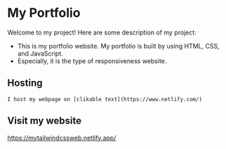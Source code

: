 # My Portfolio

Welcome to my project! Here are some description of my project:
  - This is my portfolio website. My portfolio is built by using HTML, CSS, and JavaScript.
  - Especially, it is the type of responsiveness website.
  
## Hosting
    I host my webpage on [clikable text](https://www.netlify.com/)

## Visit my website
   https://mytailwindcssweb.netlify.app/
